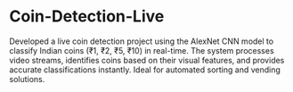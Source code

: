 # Coin-Detection-Live
Developed a live coin detection project using the AlexNet CNN model to classify Indian coins (₹1, ₹2, ₹5, ₹10) in real-time. The system processes video streams, identifies coins based on their visual features, and provides accurate classifications instantly. Ideal for automated sorting and vending solutions.
